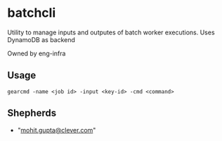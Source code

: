# batchcli

Utility to manage inputs and outputes of batch worker executions. Uses DynamoDB as backend

Owned by eng-infra

## Usage

```
gearcmd -name <job id> -input <key-id> -cmd <command>
```

## Shepherds

- "mohit.gupta@clever.com"
